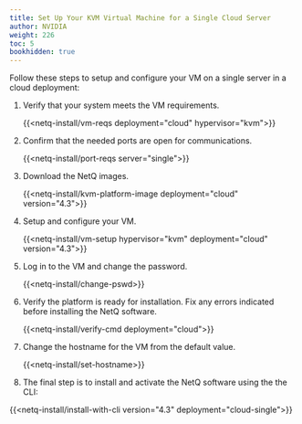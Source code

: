 ```yaml
---
title: Set Up Your KVM Virtual Machine for a Single Cloud Server
author: NVIDIA
weight: 226
toc: 5
bookhidden: true
---
```

Follow these steps to setup and configure your VM on a single server in a cloud deployment:

1. Verify that your system meets the VM requirements.

    {{<netq-install/vm-reqs deployment="cloud" hypervisor="kvm">}}

2. Confirm that the needed ports are open for communications.

    {{<netq-install/port-reqs server="single">}}

3. Download the NetQ images.

    {{<netq-install/kvm-platform-image deployment="cloud" version="4.3">}}

4. Setup and configure your VM.

    {{<netq-install/vm-setup hypervisor="kvm" deployment="cloud" version="4.3">}}

5. Log in to the VM and change the password.

    {{<netq-install/change-pswd>}}

6. Verify the platform is ready for installation. Fix any errors indicated before installing the NetQ software.

    {{<netq-install/verify-cmd deployment="cloud">}}

7. Change the hostname for the VM from the default value.

    {{<netq-install/set-hostname>}}

8. The final step is to install and activate the NetQ software using the the CLI:

{{<netq-install/install-with-cli version="4.3" deployment="cloud-single">}}